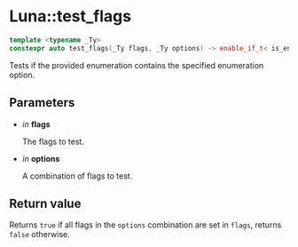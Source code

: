 # Luna::test_flags

```c++
template <typename _Ty>
constexpr auto test_flags(_Ty flags, _Ty options) -> enable_if_t< is_enum_v< _Ty >, bool >
```

Tests if the provided enumeration contains the specified enumeration option. 



## Parameters
* *in* **flags**

    The flags to test. 

* *in* **options**

    A combination of flags to test. 

## Return value
Returns `true` if all flags in the `options` combination are set in `flags`, returns `false` otherwise. 

